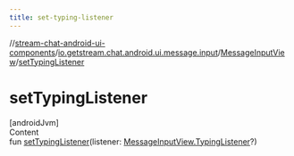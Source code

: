 ```yaml
---
title: set-typing-listener
---
```

//[stream-chat-android-ui-components](../../../index.md)/[io.getstream.chat.android.ui.message.input](../index.md)/[MessageInputView](index.md)/[setTypingListener](setTypingListener.md)



# setTypingListener  
[androidJvm]  
Content  
fun [setTypingListener](setTypingListener.md)(listener: [MessageInputView.TypingListener](TypingListener/index.md)?)  



